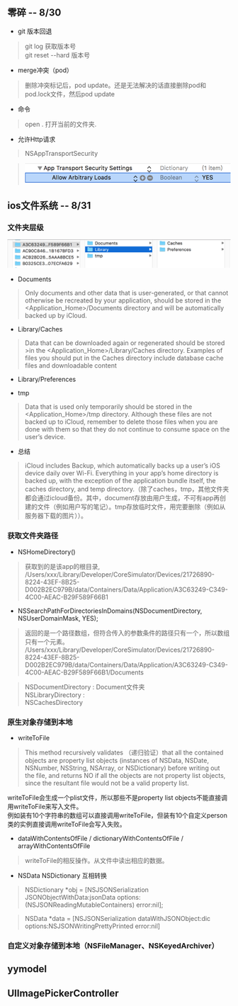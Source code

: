 ## 零碎 -- 8/30
* git 版本回退   

> git log 获取版本号  
  git reset --hard 版本号
 
* merge冲突（pod）  

> 删除冲突标记后，pod update。还是无法解决的话直接删除pod和pod.lock文件，然后pod update

* 命令

> open .   打开当前的文件夹.

* 允许Http请求

> NSAppTransportSecurity

>![](ImageSource/allowHttp.png)  

## ios文件系统 -- 8/31
### 文件夹层级  
![](ImageSource/directoryHierarchy.png)  

 * Documents  
 
> Only documents and other data that is user-generated, or that cannot  otherwise be recreated by your application, should be stored in the <Application_Home>/Documents directory and will be automatically backed up by iCloud.  
  
* Library/Caches  
      
>   Data that can be downloaded again or regenerated should be stored >in the <Application_Home>/Library/Caches directory. Examples of files you should put in the Caches directory include database cache files and downloadable content  
     
 * Library/Preferences  
 
 * tmp  
 
> Data that is used only temporarily should be stored in the <Application_Home>/tmp directory. Although these files are not backed up to iCloud, remember to delete those files when you are done with them so that they do not continue to consume space on the user’s device.

* 总结
  
> iCloud includes Backup, which automatically backs up a user’s iOS device daily over Wi-Fi. Everything in your app’s home directory is backed up, with the exception of the application bundle itself, the caches directory, and temp directory.（除了caches，tmp，其他文件夹都会通过icloud备份。其中，document存放由用户生成，不可有app再创建的文件（例如用户写的笔记）。tmp存放临时文件，用完要删除（例如从服务器下载的图片））。 

### 获取文件夹路径  
* NSHomeDirectory()  

> 获取到的是该app的根目录,  
  /Users/xxx/Library/Developer/CoreSimulator/Devices/21726890-8224-43EF-8B25-D002B2EC979B/data/Containers/Data/Application/A3C63249-C349-4C00-AEAC-B29F589F66B1
 
 *  NSSearchPathForDirectoriesInDomains(NSDocumentDirectory, NSUserDomainMask, YES);

> 返回的是一个路径数组，但符合传入的参数条件的路径只有一个，所以数组只有一个元素。
  /Users/xxx/Library/Developer/CoreSimulator/Devices/21726890-8224-43EF-8B25-D002B2EC979B/data/Containers/Data/Application/A3C63249-C349-4C00-AEAC-B29F589F66B1/Documents  
    
> NSDocumentDirectory : Document文件夹  
  NSLibraryDirectory :   
  NSCachesDirectory  
  
### 原生对象存储到本地
* writeToFile

> This method recursively validates （递归验证）that all the contained objects are property list objects 
(instances of NSData, NSDate, NSNumber, NSString, NSArray, or NSDictionary) before writing out the file,
 and returns NO if all the objects are not property list objects, since the resultant file would not be a valid property list.
 
 writeToFile会生成一个plist文件，所以那些不是property list objects不能直接调用writeToFile来写入文件。  
 例如装有10个字符串的数组可以直接调用writeToFile，但装有10个自定义person类的实例直接调用writeToFile会写入失败。
 
 * dataWithContentsOfFile / dictionaryWithContentsOfFile / arrayWithContentsOfFile  
 
> writeToFile的相反操作。从文件中读出相应的数据。

* NSData  NSDictionary 互相转换

> NSDictionary *obj = [NSJSONSerialization JSONObjectWithData:jsonData options:(NSJSONReadingMutableContainers) error:nil];   
 
> NSData *data =    [NSJSONSerialization dataWithJSONObject:dic options:NSJSONWritingPrettyPrinted error:nil]


### 自定义对象存储到本地（NSFileManager、NSKeyedArchiver）

## yymodel
## UIImagePickerController
  
  
  
  